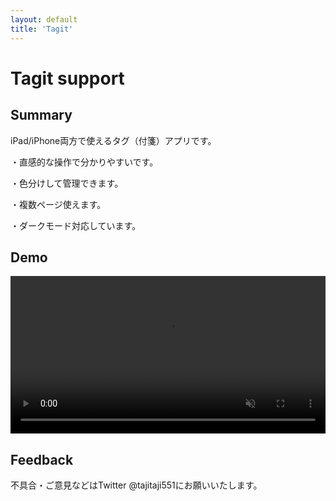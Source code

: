 ```yaml
---
layout: default
title: 'Tagit'
---
```


# Tagit support

## Summary
iPad/iPhone両方で使えるタグ（付箋）アプリです。

・直感的な操作で分かりやすいです。

・色分けして管理できます。

・複数ページ使えます。

・ダークモード対応しています。

## Demo
<video controls playsinline width="100%" autoplay loop muted="true" src="./assets/tagit.mp4" type="video/mp4" >
 Sorry, your browser doesn't support embedded videos.
</video>

## Feedback
不具合・ご意見などはTwitter @tajitaji551にお願いいたします。